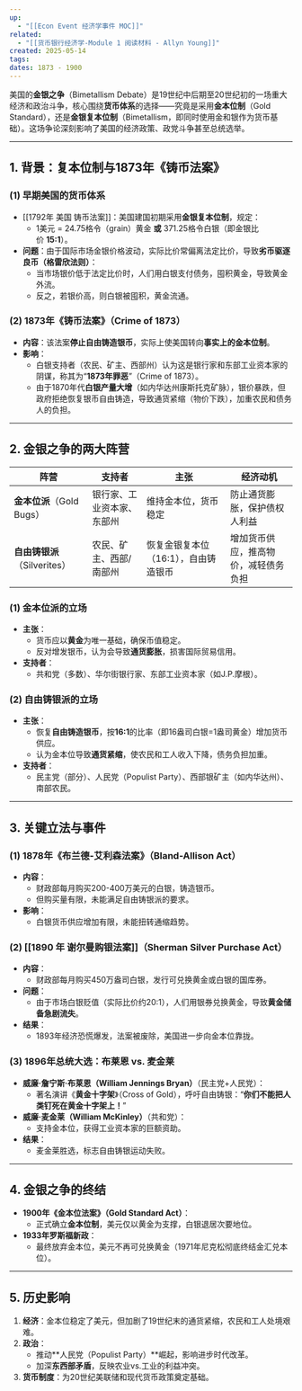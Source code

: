 ```yaml
---
up:
  - "[[Econ Event 经济学事件 MOC]]"
related:
  - "[[货币银行经济学-Module 1 阅读材料 - Allyn Young]]"
created: 2025-05-14
tags: 
dates: 1873 - 1900
---
```

美国的**金银之争**（Bimetallism Debate）是19世纪中后期至20世纪初的一场重大经济和政治斗争，核心围绕**货币体系**的选择——究竟是采用**金本位制**（Gold Standard），还是**金银复本位制**（Bimetallism，即同时使用金和银作为货币基础）。这场争论深刻影响了美国的经济政策、政党斗争甚至总统选举。

---

## **1. 背景：复本位制与1873年《铸币法案》**

### **(1) 早期美国的货币体系**

- [[1792年 美国 铸币法案]]：美国建国初期采用**金银复本位制**，规定：
    - 1美元 = 24.75格令（grain）黄金 **或** 371.25格令白银（即金银比价 **15:1**）。
- **问题**：由于国际市场金银价格波动，实际比价常偏离法定比价，导致**劣币驱逐良币（格雷欣法则）**：
    - 当市场银价低于法定比价时，人们用白银支付债务，囤积黄金，导致黄金外流。
    - 反之，若银价高，则白银被囤积，黄金流通。
        

### **(2) 1873年《铸币法案》（Crime of 1873）**

- **内容**：该法案**停止自由铸造银币**，实际上使美国转向**事实上的金本位制**。
- **影响**：
    - 白银支持者（农民、矿主、西部州）认为这是银行家和东部工业资本家的阴谋，称其为“**1873年罪恶**”（Crime of 1873）。
    - 由于1870年代**白银产量大增**（如内华达州康斯托克矿脉），银价暴跌，但政府拒绝恢复银币自由铸造，导致通货紧缩（物价下跌），加重农民和债务人的负担。
        

---

## **2. 金银之争的两大阵营**

|**阵营**|**支持者**|**主张**|**经济动机**|
|---|---|---|---|
|**金本位派**（Gold Bugs）|银行家、工业资本家、东部州|维持金本位，货币稳定|防止通货膨胀，保护债权人利益|
|**自由铸银派**（Silverites）|农民、矿主、西部/南部州|恢复金银复本位（16:1），自由铸造银币|增加货币供应，推高物价，减轻债务负担|

### **(1) 金本位派的立场**

- **主张**：
    - 货币应以**黄金**为唯一基础，确保币值稳定。
    - 反对增发银币，认为会导致**通货膨胀**，损害国际贸易信用。
- **支持者**：
    - 共和党（多数）、华尔街银行家、东部工业资本家（如J.P.摩根）。

### **(2) 自由铸银派的立场**

- **主张**：
    - 恢复**自由铸造银币**，按**16:1**的比率（即16盎司白银=1盎司黄金）增加货币供应。
    - 认为金本位导致**通货紧缩**，使农民和工人收入下降，债务负担加重。
- **支持者**：
    - 民主党（部分）、人民党（Populist Party）、西部银矿主（如内华达州）、南部农民。
        

---

## **3. 关键立法与事件**

### **(1) 1878年《布兰德-艾利森法案》（Bland-Allison Act）**

- **内容**：
    - 财政部每月购买200-400万美元的白银，铸造银币。
    - 但购买量有限，未能满足自由铸银派的要求。
- **影响**：
    - 白银货币供应增加有限，未能扭转通缩趋势。
### **(2) [[1890 年 谢尔曼购银法案]]（Sherman Silver Purchase Act）**

- **内容**：
    - 财政部每月购买450万盎司白银，发行可兑换黄金或白银的国库券。
- **问题**：
    - 由于市场白银贬值（实际比价约20:1），人们用银券兑换黄金，导致**黄金储备急剧流失**。
- **结果**：
    - 1893年经济恐慌爆发，法案被废除，美国进一步向金本位靠拢。

### **(3) 1896年总统大选：布莱恩 vs. 麦金莱**

- **威廉·詹宁斯·布莱恩（William Jennings Bryan）**（民主党+人民党）：
    - 著名演讲《**黄金十字架**》（Cross of Gold），呼吁自由铸银：“**你们不能把人类钉死在黄金十字架上！**”
- **威廉·麦金莱（William McKinley）**（共和党）：
    - 支持金本位，获得工业资本家的巨额资助。
- **结果**：
    - 麦金莱胜选，标志自由铸银运动失败。

---

## **4. 金银之争的终结**

- **1900年《金本位法案》（Gold Standard Act）**：
    - 正式确立**金本位制**，美元仅以黄金为支撑，白银退居次要地位。
- **1933年罗斯福新政**：
    - 最终放弃金本位，美元不再可兑换黄金（1971年尼克松彻底终结金汇兑本位）。
        

---

## **5. 历史影响**

1. **经济**：金本位稳定了美元，但加剧了19世纪末的通货紧缩，农民和工人处境艰难。
2. **政治**：
    - 推动**人民党（Populist Party）**崛起，影响进步时代改革。
    - 加深**东西部矛盾**，反映农业vs.工业的利益冲突。
3. **货币制度**：为20世纪美联储和现代货币政策奠定基础。